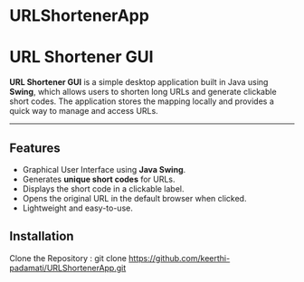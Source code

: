 # URLShortenerApp

# URL Shortener GUI

**URL Shortener GUI** is a simple desktop application built in Java using **Swing**, which allows users to shorten long URLs and generate clickable short codes. The application stores the mapping locally and provides a quick way to manage and access URLs.

---

## Features
- Graphical User Interface using **Java Swing**.  
- Generates **unique short codes** for URLs.  
- Displays the short code in a clickable label.  
- Opens the original URL in the default browser when clicked.  
- Lightweight and easy-to-use.  


## Installation

Clone the Repository :     git clone https://github.com/keerthi-padamati/URLShortenerApp.git
